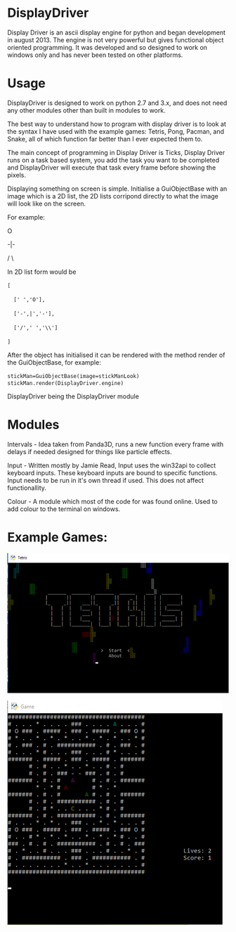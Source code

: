 # DisplayDriver

Display Driver is an ascii display engine for python and began development
in august 2013. The engine is not very powerful but gives functional object
oriented programming. It was developed and so designed to work on windows only
and has never been tested on other platforms.

# Usage

DisplayDriver is designed to work on python 2.7 and 3.x, and does not need any
other modules other than built in modules to work.

The best way to understand how to program with display driver is to look
at the syntax I have used with the example games: Tetris, Pong, Pacman, and Snake,
all of which function far better than I ever expected them to.

The main concept of programming in Display Driver is Ticks, Display Driver
runs on a task based system, you add the task you want to be completed
and DisplayDriver will execute that task every frame before showing the
pixels.

Displaying something on screen is simple. Initialise a GuiObjectBase
with an image which is a 2D list, the 2D lists corripond directly
to what the image will look like on the screen.

For example:

 O
 
-|-

/ \

In 2D list form would be
```
[

  [' ','O'],

  ['-',|','-'],
 
  ['/',' ','\\']
 
]
```
After the object has initialised it can be rendered with the method render
of the GuiObjectBase, for example:
```
stickMan=GuiObjectBase(image=stickManLook)
stickMan.render(DisplayDriver.engine)
```

DisplayDriver being the DisplayDriver module


# Modules

Intervals - Idea taken from Panda3D, runs a new function every frame
with delays if needed designed for things like particle effects.

Input - Written mostly by Jamie Read, Input uses the win32api to collect
keyboard inputs. These keyboard inputs are bound to specific functions.
Input needs to be run in it's own thread if used. This does not affect
functionallity.

Colour - A module which most of the code for was found online. Used to
add colour to the terminal on windows.

# Example Games:

![alt text](https://raw.githubusercontent.com/freshollie/DisplayDriver/master/Screenshots/TetrisExample.png "Tetris")

![alt text](https://raw.githubusercontent.com/freshollie/DisplayDriver/master/Screenshots/PacmanExample.PNG "Pacman")
